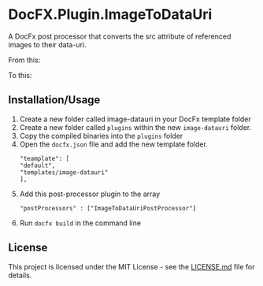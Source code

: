 # DocFX.Plugin.ImageToDataUri
A DocFx post processor that converts the src attribute of referenced images to their data-uri.

From this:  


To this:  


## Installation/Usage
1. Create a new folder called image-datauri in your DocFx template folder
1. Create a new folder called ``plugins`` within the new ``image-datauri`` folder.
1. Copy the compiled binaries into the ``plugins`` folder
1. Open the ``docfx.json`` file and add the new template folder.
	```
	"teamplate": [
	"default",
	"templates/image-datauri"
	],
	```
1. Add this post-processor plugin to the array
	```
	"postProcessors" : ["ImageToDataUriPostProcessor"]
	```
1. Run ``docfx build`` in the command line

## License

This project is licensed under the MIT License - see the [LICENSE.md](LICENSE.md) file for details.